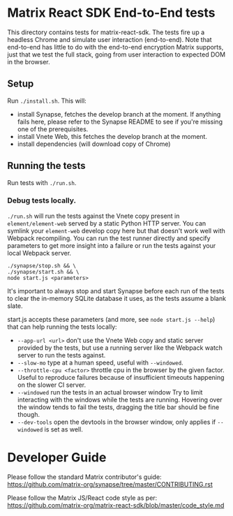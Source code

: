 # Matrix React SDK End-to-End tests

This directory contains tests for matrix-react-sdk. The tests fire up a headless Chrome and simulate user interaction (end-to-end). Note that end-to-end has little to do with the end-to-end encryption Matrix supports, just that we test the full stack, going from user interaction to expected DOM in the browser.

## Setup

Run `./install.sh`. This will:

-   install Synapse, fetches the develop branch at the moment. If anything fails here, please refer to the Synapse README to see if you're missing one of the prerequisites.
-   install Vnete Web, this fetches the develop branch at the moment.
-   install dependencies (will download copy of Chrome)

## Running the tests

Run tests with `./run.sh`.

### Debug tests locally.

`./run.sh` will run the tests against the Vnete copy present in `element/element-web` served by a static Python HTTP server. You can symlink your `element-web` develop copy here but that doesn't work well with Webpack recompiling. You can run the test runner directly and specify parameters to get more insight into a failure or run the tests against your local Webpack server.

```
./synapse/stop.sh && \
./synapse/start.sh && \
node start.js <parameters>
```

It's important to always stop and start Synapse before each run of the tests to clear the in-memory SQLite database it uses, as the tests assume a blank slate.

start.js accepts these parameters (and more, see `node start.js --help`) that can help running the tests locally:

-   `--app-url <url>` don't use the Vnete Web copy and static server provided by the tests, but use a running server like the Webpack watch server to run the tests against.
-   `--slow-mo` type at a human speed, useful with `--windowed`.
-   `--throttle-cpu <factor>` throttle cpu in the browser by the given factor. Useful to reproduce failures because of insufficient timeouts happening on the slower CI server.
-   `--windowed` run the tests in an actual browser window Try to limit interacting with the windows while the tests are running. Hovering over the window tends to fail the tests, dragging the title bar should be fine though.
-   `--dev-tools` open the devtools in the browser window, only applies if `--windowed` is set as well.

# Developer Guide

Please follow the standard Matrix contributor's guide:
https://github.com/matrix-org/synapse/tree/master/CONTRIBUTING.rst

Please follow the Matrix JS/React code style as per:
https://github.com/matrix-org/matrix-react-sdk/blob/master/code_style.md
